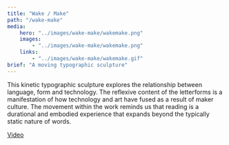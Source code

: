 ```yaml
---
title: "Wake / Make"
path: "/wake-make"
media:
    hero: "../images/wake-make/wakemake.png"
    images: 
        - "../images/wake-make/wakemake.png"
    links: 
        - "../images/wake-make/wakemake.gif"
brief: "A moving typographic sculpture"
---
```


This kinetic typographic sculpture explores the relationship between language, form and technology. The reflexive content of the letterforms is a manifestation of how technology and art have fused as a result of maker culture. The movement within the work reminds us that reading is a durational and embodied experience that expands beyond the typically static nature of words.

<div class='detail-buttons'>
    <a href='https://imgur.com/zcF9GTI' class='button' style='margin: auto;'>Video</a>
<div>